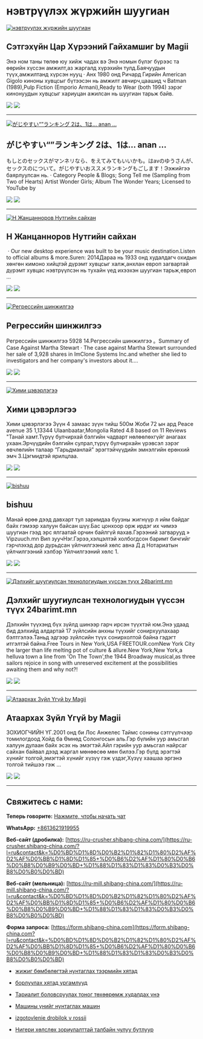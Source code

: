 # нэвтрүүлэх жүржийн шуугиан

<a href="https://swt.shibang-china.com/?l=ru&img&k=%D0%BD%D1%8D%D0%B2%D1%82%D1%80%D2%AF%D2%AF%D0%BB%D1%8D%D1%85+%D0%B6%D2%AF%D1%80%D0%B6%D0%B8%D0%B9%D0%BD+%D1%88%D1%83%D1%83%D0%B3%D0%B8%D0%B0%D0%BD" target="_blank">![нэвтрүүлэх жүржийн шуугиан](http://static.shibang-china.com/all-800x300/633.jpg)</a>

## Сэтгэхүйн Цар Хүрээний Гайхамшиг by Magii
Энэ ном таны төлөө юу хийж чадах вэ Энэ номын бүлэг бүрээс та өөрийн хүссэн амжилт,аз жаргалд хүрэхийн тулд.Баячуудын түүх,амжилтанд хүрсэн нууц&nbsp;&#0183;&#32;Анх 1980 онд Ричард Гирийн American Gigolo киноны хувцсыг бүтээсэн нь амжилт авчирч,цаашид ч Batman (1989),Pulp Fiction (Emporio Armani),Ready to Wear (both 1994) зэрэг кинонуудын хувцсыг хариуцан ажилсан нь шуугиан тарьж байв.


<a href="https://whatsapp.shibangsoft.com/WhatsApp.php" target="_blank" title="WhatsApp">![](http://static.shibang-china.com/icon/whatsapp.png)</a> <a href="https://swt.shibang-china.com/?l=ru&icon&k=%D0%BD%D1%8D%D0%B2%D1%82%D1%80%D2%AF%D2%AF%D0%BB%D1%8D%D1%85+%D0%B6%D2%AF%D1%80%D0%B6%D0%B8%D0%B9%D0%BD+%D1%88%D1%83%D1%83%D0%B3%D0%B8%D0%B0%D0%BD" target="_blank">![](http://static.shibang-china.com/icon/chat-ru.png)</a>

---

<a href="https://swt.shibang-china.com/?l=ru&img&k=%D0%BD%D1%8D%D0%B2%D1%82%D1%80%D2%AF%D2%AF%D0%BB%D1%8D%D1%85+%D0%B6%D2%AF%D1%80%D0%B6%D0%B8%D0%B9%D0%BD+%D1%88%D1%83%D1%83%D0%B3%D0%B8%D0%B0%D0%BD" target="_blank">![がじやすい“”ランキング 2は、1は… anan …](http://static.shibang-china.com/all-800x300/1321.jpg)</a>

## がじやすい“”ランキング 2は、1は… anan …
もしとのセックスがマンネリなら、をえてみてもいいかも。はavのゆうさんが、セックスのについて。がじやすいおススメランキングもごします！Ээжийгээ баярлуулсан нь.&nbsp;&#0183;&#32;Category People &amp; Blogs; Song Tell me (Sampling from Two of Hearts) Artist Wonder Girls; Album The Wonder Years; Licensed to YouTube by


<a href="https://whatsapp.shibangsoft.com/WhatsApp.php" target="_blank" title="WhatsApp">![](http://static.shibang-china.com/icon/whatsapp.png)</a> <a href="https://swt.shibang-china.com/?l=ru&icon&k=%D0%BD%D1%8D%D0%B2%D1%82%D1%80%D2%AF%D2%AF%D0%BB%D1%8D%D1%85+%D0%B6%D2%AF%D1%80%D0%B6%D0%B8%D0%B9%D0%BD+%D1%88%D1%83%D1%83%D0%B3%D0%B8%D0%B0%D0%BD" target="_blank">![](http://static.shibang-china.com/icon/chat-ru.png)</a>

---

<a href="https://swt.shibang-china.com/?l=ru&img&k=%D0%BD%D1%8D%D0%B2%D1%82%D1%80%D2%AF%D2%AF%D0%BB%D1%8D%D1%85+%D0%B6%D2%AF%D1%80%D0%B6%D0%B8%D0%B9%D0%BD+%D1%88%D1%83%D1%83%D0%B3%D0%B8%D0%B0%D0%BD" target="_blank">![Н Жанцанноров Нутгийн сайхан](http://static.shibang-china.com/all-800x300/804.jpg)</a>

## Н Жанцанноров Нутгийн сайхан
&nbsp;&#0183;&#32;Our new desktop experience was built to be your music destination.Listen to official albums &amp; more.Suren: 2014Дараа нь 1933 онд худалдагч охидын хөнгөн кимоно хийцтэй дүрэмт хувцсыг халж,анхлан европ загвартай дүрэмт хувцас нэвтрүүлсэн нь тухайн үед ихээхэн шуугиан тарьж,европ …


<a href="https://whatsapp.shibangsoft.com/WhatsApp.php" target="_blank" title="WhatsApp">![](http://static.shibang-china.com/icon/whatsapp.png)</a> <a href="https://swt.shibang-china.com/?l=ru&icon&k=%D0%BD%D1%8D%D0%B2%D1%82%D1%80%D2%AF%D2%AF%D0%BB%D1%8D%D1%85+%D0%B6%D2%AF%D1%80%D0%B6%D0%B8%D0%B9%D0%BD+%D1%88%D1%83%D1%83%D0%B3%D0%B8%D0%B0%D0%BD" target="_blank">![](http://static.shibang-china.com/icon/chat-ru.png)</a>

---

<a href="https://swt.shibang-china.com/?l=ru&img&k=%D0%BD%D1%8D%D0%B2%D1%82%D1%80%D2%AF%D2%AF%D0%BB%D1%8D%D1%85+%D0%B6%D2%AF%D1%80%D0%B6%D0%B8%D0%B9%D0%BD+%D1%88%D1%83%D1%83%D0%B3%D0%B8%D0%B0%D0%BD" target="_blank">![Регрессийн шинжилгээ](http://static.shibang-china.com/all-800x300/487.jpg)</a>

## Регрессийн шинжилгээ
Регрессийн шинжилгээ 5928 14.Регрессийн шинжилгээ 。Summary of Case Against Martha Stewart&nbsp;&#0183;&#32;The case against Martha Stewart surrounded her sale of 3,928 shares in ImClone Systems Inc.and whether she lied to investigators and her company's investors about it.…


<a href="https://whatsapp.shibangsoft.com/WhatsApp.php" target="_blank" title="WhatsApp">![](http://static.shibang-china.com/icon/whatsapp.png)</a> <a href="https://swt.shibang-china.com/?l=ru&icon&k=%D0%BD%D1%8D%D0%B2%D1%82%D1%80%D2%AF%D2%AF%D0%BB%D1%8D%D1%85+%D0%B6%D2%AF%D1%80%D0%B6%D0%B8%D0%B9%D0%BD+%D1%88%D1%83%D1%83%D0%B3%D0%B8%D0%B0%D0%BD" target="_blank">![](http://static.shibang-china.com/icon/chat-ru.png)</a>

---

<a href="https://swt.shibang-china.com/?l=ru&img&k=%D0%BD%D1%8D%D0%B2%D1%82%D1%80%D2%AF%D2%AF%D0%BB%D1%8D%D1%85+%D0%B6%D2%AF%D1%80%D0%B6%D0%B8%D0%B9%D0%BD+%D1%88%D1%83%D1%83%D0%B3%D0%B8%D0%B0%D0%BD" target="_blank">![Хими цэвэрлэгээ](http://static.shibang-china.com/all-800x300/968.jpg)</a>

## Хими цэвэрлэгээ
Хими цэвэрлэгээ Зүүн 4 замаас зүүн тийш 500м Жоби 72 ын ард Peace avenue 35 1,13344 Ulaanbaatar,Mongolia Rated 4.8 based on 11 Reviews &quot;Танай хамт.Түрүү булчирхай бэлгийн чадварт нөлөөлөхгүйг анагаах ухаан.Эрчүүдийн бэлгийн сулрал,түрүү булчирхайн үрэвсэл зэрэг өвчлөлийн талаар “Гарьдманлай” эрэгтэйчүүдийн эмнэлгийн ерөнхий эмч З.Цэгмидтэй ярилцлаа.


<a href="https://whatsapp.shibangsoft.com/WhatsApp.php" target="_blank" title="WhatsApp">![](http://static.shibang-china.com/icon/whatsapp.png)</a> <a href="https://swt.shibang-china.com/?l=ru&icon&k=%D0%BD%D1%8D%D0%B2%D1%82%D1%80%D2%AF%D2%AF%D0%BB%D1%8D%D1%85+%D0%B6%D2%AF%D1%80%D0%B6%D0%B8%D0%B9%D0%BD+%D1%88%D1%83%D1%83%D0%B3%D0%B8%D0%B0%D0%BD" target="_blank">![](http://static.shibang-china.com/icon/chat-ru.png)</a>

---

<a href="https://swt.shibang-china.com/?l=ru&img&k=%D0%BD%D1%8D%D0%B2%D1%82%D1%80%D2%AF%D2%AF%D0%BB%D1%8D%D1%85+%D0%B6%D2%AF%D1%80%D0%B6%D0%B8%D0%B9%D0%BD+%D1%88%D1%83%D1%83%D0%B3%D0%B8%D0%B0%D0%BD" target="_blank">![bishuu](http://static.shibang-china.com/all-800x300/232.jpg)</a>

## bishuu
Манай өрөө дээд давхарт тул заримдаа буузны жигнүүр л ийм байдаг байх гэмээр халуун байсан шүү.Бас цонхоор орж ирдэг их чимээ шуугиан гээд эрс ялгаатай орчин байлгүй яахав.Гэрээний загварууд &#187; Vipzuuch.mn Вип зуучНэг.Гэрээ,хэлцэлтэй холбогдсон баримт бичгийг гэрчлэхэд дор дурьдсан үйлчилгээний хөлс авна Д д Нотариатын үйлчилгээний хэлбэр Үйлчилгээний хөлс 1.


<a href="https://whatsapp.shibangsoft.com/WhatsApp.php" target="_blank" title="WhatsApp">![](http://static.shibang-china.com/icon/whatsapp.png)</a> <a href="https://swt.shibang-china.com/?l=ru&icon&k=%D0%BD%D1%8D%D0%B2%D1%82%D1%80%D2%AF%D2%AF%D0%BB%D1%8D%D1%85+%D0%B6%D2%AF%D1%80%D0%B6%D0%B8%D0%B9%D0%BD+%D1%88%D1%83%D1%83%D0%B3%D0%B8%D0%B0%D0%BD" target="_blank">![](http://static.shibang-china.com/icon/chat-ru.png)</a>

---

<a href="https://swt.shibang-china.com/?l=ru&img&k=%D0%BD%D1%8D%D0%B2%D1%82%D1%80%D2%AF%D2%AF%D0%BB%D1%8D%D1%85+%D0%B6%D2%AF%D1%80%D0%B6%D0%B8%D0%B9%D0%BD+%D1%88%D1%83%D1%83%D0%B3%D0%B8%D0%B0%D0%BD" target="_blank">![Дэлхийг шуугиулсан технологиудын үүссэн түүх 24barimt.mn](http://static.shibang-china.com/all-800x300/617.jpg)</a>

## Дэлхийг шуугиулсан технологиудын үүссэн түүх 24barimt.mn
Дэлхийн түүхэнд бүх зүйлд шинээр гарч ирсэн түүхтэй юм.Энэ удаад бид дэлхийд алдартай 17 зүйлсийн анхны түүхийг сонирхуулахаар бэлтгэлээ.Таньд эдгээр зүйлсийн түүх сонирхолтой байна гэдэгт итгэлтэй байна.Free Tours in New York,USA FREETOUR.comNew York City the larger than life melting pot of culture &amp; allure.New York,New York,a helluva town a line from 'On The Town',the 1944 Broadway musical,as three sailors rejoice in song with unreserved excitement at the possibilities awaiting them and why not?!


<a href="https://whatsapp.shibangsoft.com/WhatsApp.php" target="_blank" title="WhatsApp">![](http://static.shibang-china.com/icon/whatsapp.png)</a> <a href="https://swt.shibang-china.com/?l=ru&icon&k=%D0%BD%D1%8D%D0%B2%D1%82%D1%80%D2%AF%D2%AF%D0%BB%D1%8D%D1%85+%D0%B6%D2%AF%D1%80%D0%B6%D0%B8%D0%B9%D0%BD+%D1%88%D1%83%D1%83%D0%B3%D0%B8%D0%B0%D0%BD" target="_blank">![](http://static.shibang-china.com/icon/chat-ru.png)</a>

---

<a href="https://swt.shibang-china.com/?l=ru&img&k=%D0%BD%D1%8D%D0%B2%D1%82%D1%80%D2%AF%D2%AF%D0%BB%D1%8D%D1%85+%D0%B6%D2%AF%D1%80%D0%B6%D0%B8%D0%B9%D0%BD+%D1%88%D1%83%D1%83%D0%B3%D0%B8%D0%B0%D0%BD" target="_blank">![Атаархах Зүйл Үгүй by Magii](http://static.shibang-china.com/all-800x300/954.jpg)</a>

## Атаархах Зүйл Үгүй by Magii
ЗОХИОГЧИЙН ҮГ.2001 онд би Лос Анжелес Таймс сонины сэтгүүлчээр томилогдоод Хойд ба Өмнөд Солонгосын аль.Гэр бүлийн уур амьсгал халуун дулаан байх эсэх нь эмэгтэй.Айл гэрийн уур амьсгал найрсаг сайхан байвал дээд жаргал мөнөөсөө мөн билээ.Гэр бүлд эрэгтэй хүнийг толгой,эмэгтэй хүнийг хүзүү гэж үздэг,Хүзүү хаашаа эргэнэ толгой тийшээ гэж …


<a href="https://whatsapp.shibangsoft.com/WhatsApp.php" target="_blank" title="WhatsApp">![](http://static.shibang-china.com/icon/whatsapp.png)</a> <a href="https://swt.shibang-china.com/?l=ru&icon&k=%D0%BD%D1%8D%D0%B2%D1%82%D1%80%D2%AF%D2%AF%D0%BB%D1%8D%D1%85+%D0%B6%D2%AF%D1%80%D0%B6%D0%B8%D0%B9%D0%BD+%D1%88%D1%83%D1%83%D0%B3%D0%B8%D0%B0%D0%BD" target="_blank">![](http://static.shibang-china.com/icon/chat-ru.png)</a>

---
## Свяжитесь с нами:

**Теперь говорите:** [Нажмите, чтобы начать чат](https://swt.shibang-china.com?l=ru&contact&k=%D0%BD%D1%8D%D0%B2%D1%82%D1%80%D2%AF%D2%AF%D0%BB%D1%8D%D1%85+%D0%B6%D2%AF%D1%80%D0%B6%D0%B8%D0%B9%D0%BD+%D1%88%D1%83%D1%83%D0%B3%D0%B8%D0%B0%D0%BD)

**WhatsApp:**  [+8613621919955](https://whatsapp.shibangsoft.com/WhatsApp.php)

**Веб-сайт (дробилка):** [https://ru-crusher.shibang-china.com/](https://ru-crusher.shibang-china.com/?l=ru&contact&k=%D0%BD%D1%8D%D0%B2%D1%82%D1%80%D2%AF%D2%AF%D0%BB%D1%8D%D1%85+%D0%B6%D2%AF%D1%80%D0%B6%D0%B8%D0%B9%D0%BD+%D1%88%D1%83%D1%83%D0%B3%D0%B8%D0%B0%D0%BD)

**Веб-сайт (мельница):** [https://ru-mill.shibang-china.com/](https://ru-mill.shibang-china.com/?l=ru&contact&k=%D0%BD%D1%8D%D0%B2%D1%82%D1%80%D2%AF%D2%AF%D0%BB%D1%8D%D1%85+%D0%B6%D2%AF%D1%80%D0%B6%D0%B8%D0%B9%D0%BD+%D1%88%D1%83%D1%83%D0%B3%D0%B8%D0%B0%D0%BD)

**Форма запроса:** [https://form.shibang-china.com](https://form.shibang-china.com?l=ru&contact&k=%D0%BD%D1%8D%D0%B2%D1%82%D1%80%D2%AF%D2%AF%D0%BB%D1%8D%D1%85+%D0%B6%D2%AF%D1%80%D0%B6%D0%B8%D0%B9%D0%BD+%D1%88%D1%83%D1%83%D0%B3%D0%B8%D0%B0%D0%BD)

* [жижиг бөмбөлөгтэй нунтаглах тээрмийн хятад](../127/%D0%B6%D0%B8%D0%B6%D0%B8%D0%B3%20%D0%B1%D3%A9%D0%BC%D0%B1%D3%A9%D0%BB%D3%A9%D0%B3%D1%82%D1%8D%D0%B9%20%D0%BD%D1%83%D0%BD%D1%82%D0%B0%D0%B3%D0%BB%D0%B0%D1%85%20%D1%82%D1%8D%D1%8D%D1%80%D0%BC%D0%B8%D0%B9%D0%BD%20%D1%85%D1%8F%D1%82%D0%B0%D0%B4.md)

* [борлуулах хятад ургамлууд](../129/%D0%B1%D0%BE%D1%80%D0%BB%D1%83%D1%83%D0%BB%D0%B0%D1%85%20%D1%85%D1%8F%D1%82%D0%B0%D0%B4%20%D1%83%D1%80%D0%B3%D0%B0%D0%BC%D0%BB%D1%83%D1%83%D0%B4.md)

* [Тариалит боловсруулах тоног төхөөрөмж худалдах үнэ](../130/%D0%A2%D0%B0%D1%80%D0%B8%D0%B0%D0%BB%D0%B8%D1%82%20%D0%B1%D0%BE%D0%BB%D0%BE%D0%B2%D1%81%D1%80%D1%83%D1%83%D0%BB%D0%B0%D1%85%20%D1%82%D0%BE%D0%BD%D0%BE%D0%B3%20%D1%82%D3%A9%D1%85%D3%A9%D3%A9%D1%80%D3%A9%D0%BC%D0%B6%20%D1%85%D1%83%D0%B4%D0%B0%D0%BB%D0%B4%D0%B0%D1%85%20%D2%AF%D0%BD%D1%8D.md)

* [Машины үнийг нунтаглах машин](../127/%D0%9C%D0%B0%D1%88%D0%B8%D0%BD%D1%8B%20%D2%AF%D0%BD%D0%B8%D0%B9%D0%B3%20%D0%BD%D1%83%D0%BD%D1%82%D0%B0%D0%B3%D0%BB%D0%B0%D1%85%20%D0%BC%D0%B0%D1%88%D0%B8%D0%BD.md)

* [izgotovlenie drobilok v rossii](../127/izgotovlenie%20drobilok%20v%20rossii.md)

* [Нигери хөлслөх зориулалттай талбайн чулуу бутлуур](../130/%D0%9D%D0%B8%D0%B3%D0%B5%D1%80%D0%B8%20%D1%85%D3%A9%D0%BB%D1%81%D0%BB%D3%A9%D1%85%20%D0%B7%D0%BE%D1%80%D0%B8%D1%83%D0%BB%D0%B0%D0%BB%D1%82%D1%82%D0%B0%D0%B9%20%D1%82%D0%B0%D0%BB%D0%B1%D0%B0%D0%B9%D0%BD%20%D1%87%D1%83%D0%BB%D1%83%D1%83%20%D0%B1%D1%83%D1%82%D0%BB%D1%83%D1%83%D1%80.md)